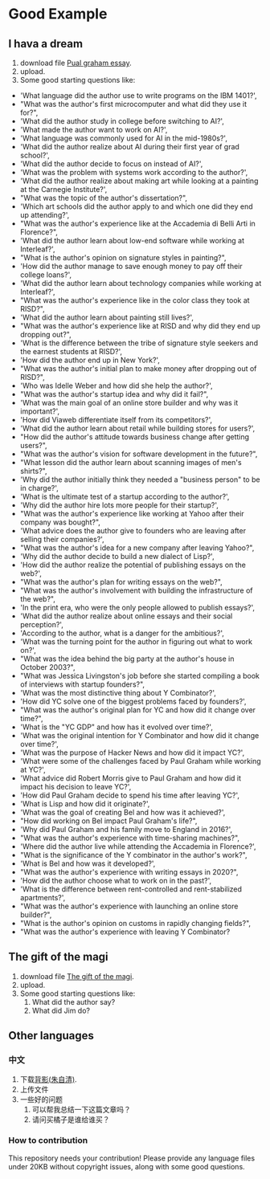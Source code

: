 # Good Example

## I hava a dream
1. download file [Pual graham essay](./example/paul_graham_essay.txt).
2. upload.
3. Some good starting questions like:
 - 'What language did the author use to write programs on the IBM 1401?',
 - "What was the author's first microcomputer and what did they use it for?",
 - 'What did the author study in college before switching to AI?',
 - 'What made the author want to work on AI?',
 - 'What language was commonly used for AI in the mid-1980s?',
 - 'What did the author realize about AI during their first year of grad school?',
 - 'What did the author decide to focus on instead of AI?',
 - 'What was the problem with systems work according to the author?',
 - 'What did the author realize about making art while looking at a painting at the Carnegie Institute?',
 - "What was the topic of the author's dissertation?",
 - 'Which art schools did the author apply to and which one did they end up attending?',
 - "What was the author's experience like at the Accademia di Belli Arti in Florence?",
 - 'What did the author learn about low-end software while working at Interleaf?',
 - "What is the author's opinion on signature styles in painting?",
 - 'How did the author manage to save enough money to pay off their college loans?',
 - 'What did the author learn about technology companies while working at Interleaf?',
 - "What was the author's experience like in the color class they took at RISD?",
 - 'What did the author learn about painting still lives?',
 - "What was the author's experience like at RISD and why did they end up dropping out?",
 - 'What is the difference between the tribe of signature style seekers and the earnest students at RISD?',
 - 'How did the author end up in New York?',
 - "What was the author's initial plan to make money after dropping out of RISD?",
 - 'Who was Idelle Weber and how did she help the author?',
 - "What was the author's startup idea and why did it fail?",
 - 'What was the main goal of an online store builder and why was it important?',
 - 'How did Viaweb differentiate itself from its competitors?',
 - 'What did the author learn about retail while building stores for users?',
 - "How did the author's attitude towards business change after getting users?",
 - "What was the author's vision for software development in the future?",
 - "What lesson did the author learn about scanning images of men's shirts?",
 - 'Why did the author initially think they needed a "business person" to be in charge?',
 - 'What is the ultimate test of a startup according to the author?',
 - 'Why did the author hire lots more people for their startup?',
 - "What was the author's experience like working at Yahoo after their company was bought?",
 - 'What advice does the author give to founders who are leaving after selling their companies?',
 - "What was the author's idea for a new company after leaving Yahoo?",
 - 'Why did the author decide to build a new dialect of Lisp?',
 - 'How did the author realize the potential of publishing essays on the web?',
 - "What was the author's plan for writing essays on the web?",
 - "What was the author's involvement with building the infrastructure of the web?",
 - 'In the print era, who were the only people allowed to publish essays?',
 - 'What did the author realize about online essays and their social perception?',
 - 'According to the author, what is a danger for the ambitious?',
 - 'What was the turning point for the author in figuring out what to work on?',
 - "What was the idea behind the big party at the author's house in October 2003?",
 - "What was Jessica Livingston's job before she started compiling a book of interviews with startup founders?",
 - 'What was the most distinctive thing about Y Combinator?',
 - 'How did YC solve one of the biggest problems faced by founders?',
 - "What was the author's original plan for YC and how did it change over time?",
 - 'What is the "YC GDP" and how has it evolved over time?',
 - 'What was the original intention for Y Combinator and how did it change over time?',
 - 'What was the purpose of Hacker News and how did it impact YC?',
 - 'What were some of the challenges faced by Paul Graham while working at YC?',
 - 'What advice did Robert Morris give to Paul Graham and how did it impact his decision to leave YC?',
 - 'How did Paul Graham decide to spend his time after leaving YC?',
 - 'What is Lisp and how did it originate?',
 - 'What was the goal of creating Bel and how was it achieved?',
 - "How did working on Bel impact Paul Graham's life?",
 - 'Why did Paul Graham and his family move to England in 2016?',
 - "What was the author's experience with time-sharing machines?",
 - 'Where did the author live while attending the Accademia in Florence?',
 - "What is the significance of the Y combinator in the author's work?",
 - 'What is Bel and how was it developed?',
 - "What was the author's experience with writing essays in 2020?",
 - 'How did the author choose what to work on in the past?',
 - 'What is the difference between rent-controlled and rent-stabilized apartments?',
 - "What was the author's experience with launching an online store builder?",
 - "What is the author's opinion on customs in rapidly changing fields?",
 - "What was the author's experience with leaving Y Combinator?

## The gift of the magi
1. download file [The gift of the magi](./example/the_gift_of_the_magi.txt).
2. upload.
3. Some good starting questions like:
   1. What did the author say?
   2. What did Jim do?

## Other languages

### 中文
1. 下载[背影(朱自清)](./example/beiying.txt).
2. 上传文件
3. 一些好的问题
   1. 可以帮我总结一下这篇文章吗？
   2. 请问买橘子是谁给谁买？

### How to contribution

This repository needs your contribution! Please provide any language files under 20KB without copyright issues, along with some good questions.
